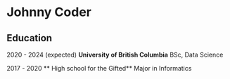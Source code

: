 Johnny Coder
============

Education
---------

2020 - 2024 (expected)
	**University of British Columbia**
		BSc, Data Science

2017 - 2020
	** High school for the Gifted**
		Major in Informatics